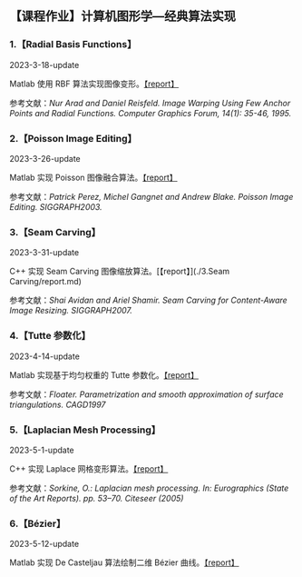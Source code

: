 ## **【课程作业】计算机图形学—经典算法实现**

### **1.【Radial Basis Functions】**

2023-3-18-update

Matlab 使用 RBF 算法实现图像变形。[【report】](./1.RBF/report.md)

参考文献：*Nur Arad and Daniel Reisfeld. Image Warping Using Few Anchor Points and Radial Functions. Computer Graphics Forum, 14(1): 35-46, 1995.*

### **2.【Poisson Image Editing】**

2023-3-26-update

Matlab 实现 Poisson 图像融合算法。[【report】](./2.Poisson/report.md)

参考文献：*Patrick Perez, Michel Gangnet and Andrew Blake. Poisson Image Editing. SIGGRAPH2003.*

### **3.【Seam Carving】**

2023-3-31-update

C++ 实现 Seam Carving 图像缩放算法。[【report】](./3.Seam Carving/report.md)

参考文献：*Shai Avidan and Ariel Shamir. Seam Carving for Content-Aware Image Resizing. SIGGRAPH2007.*

### **4.【Tutte 参数化】**

2023-4-14-update

Matlab 实现基于均匀权重的 Tutte 参数化。[【report】](./4.Tutte/report.md)

参考文献：*Floater. Parametrization and smooth approximation of surface triangulations. CAGD1997*

### **5.【Laplacian Mesh Processing】**

2023-5-1-update

C++ 实现 Laplace 网格变形算法。[【report】](./5.Laplace/report.md)

参考文献：*Sorkine, O.: Laplacian mesh processing. In: Eurographics (State of the Art Reports). pp. 53–70. Citeseer (2005)*

### **6.【Bézier】**

2023-5-12-update

Matlab 实现 De Casteljau 算法绘制二维 Bézier 曲线。[【report】](./6.Bézier/report.md)